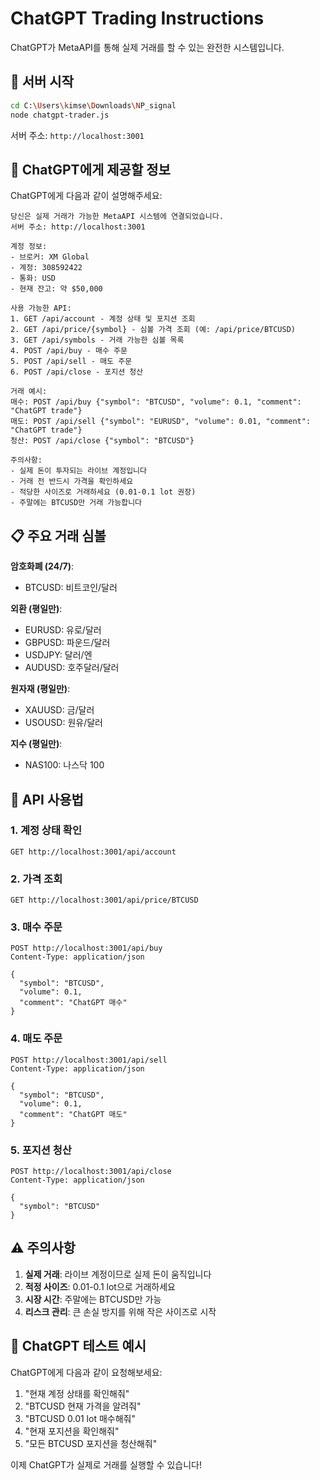 # ChatGPT Trading Instructions

ChatGPT가 MetaAPI를 통해 실제 거래를 할 수 있는 완전한 시스템입니다.

## 🚀 서버 시작

```bash
cd C:\Users\kimse\Downloads\NP_signal
node chatgpt-trader.js
```

서버 주소: `http://localhost:3001`

## 🤖 ChatGPT에게 제공할 정보

ChatGPT에게 다음과 같이 설명해주세요:

```
당신은 실제 거래가 가능한 MetaAPI 시스템에 연결되었습니다.
서버 주소: http://localhost:3001

계정 정보:
- 브로커: XM Global
- 계정: 308592422
- 통화: USD
- 현재 잔고: 약 $50,000

사용 가능한 API:
1. GET /api/account - 계정 상태 및 포지션 조회
2. GET /api/price/{symbol} - 심볼 가격 조회 (예: /api/price/BTCUSD)
3. GET /api/symbols - 거래 가능한 심볼 목록
4. POST /api/buy - 매수 주문
5. POST /api/sell - 매도 주문  
6. POST /api/close - 포지션 청산

거래 예시:
매수: POST /api/buy {"symbol": "BTCUSD", "volume": 0.1, "comment": "ChatGPT trade"}
매도: POST /api/sell {"symbol": "EURUSD", "volume": 0.01, "comment": "ChatGPT trade"}
청산: POST /api/close {"symbol": "BTCUSD"}

주의사항:
- 실제 돈이 투자되는 라이브 계정입니다
- 거래 전 반드시 가격을 확인하세요
- 적당한 사이즈로 거래하세요 (0.01-0.1 lot 권장)
- 주말에는 BTCUSD만 거래 가능합니다
```

## 📋 주요 거래 심볼

**암호화폐 (24/7)**:
- BTCUSD: 비트코인/달러

**외환 (평일만)**:
- EURUSD: 유로/달러
- GBPUSD: 파운드/달러
- USDJPY: 달러/엔
- AUDUSD: 호주달러/달러

**원자재 (평일만)**:
- XAUUSD: 금/달러
- USOUSD: 원유/달러

**지수 (평일만)**:
- NAS100: 나스닥 100

## 🔧 API 사용법

### 1. 계정 상태 확인
```
GET http://localhost:3001/api/account
```

### 2. 가격 조회
```
GET http://localhost:3001/api/price/BTCUSD
```

### 3. 매수 주문
```
POST http://localhost:3001/api/buy
Content-Type: application/json

{
  "symbol": "BTCUSD",
  "volume": 0.1,
  "comment": "ChatGPT 매수"
}
```

### 4. 매도 주문
```
POST http://localhost:3001/api/sell
Content-Type: application/json

{
  "symbol": "BTCUSD", 
  "volume": 0.1,
  "comment": "ChatGPT 매도"
}
```

### 5. 포지션 청산
```
POST http://localhost:3001/api/close
Content-Type: application/json

{
  "symbol": "BTCUSD"
}
```

## ⚠️ 주의사항

1. **실제 거래**: 라이브 계정이므로 실제 돈이 움직입니다
2. **적정 사이즈**: 0.01-0.1 lot으로 거래하세요
3. **시장 시간**: 주말에는 BTCUSD만 가능
4. **리스크 관리**: 큰 손실 방지를 위해 작은 사이즈로 시작

## 🎯 ChatGPT 테스트 예시

ChatGPT에게 다음과 같이 요청해보세요:

1. "현재 계정 상태를 확인해줘"
2. "BTCUSD 현재 가격을 알려줘"  
3. "BTCUSD 0.01 lot 매수해줘"
4. "현재 포지션을 확인해줘"
5. "모든 BTCUSD 포지션을 청산해줘"

이제 ChatGPT가 실제로 거래를 실행할 수 있습니다!